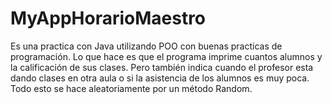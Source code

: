 # MyAppHorarioMaestro
Es una practica con Java utilizando POO con buenas practicas de programación. Lo que hace es que el programa imprime cuantos alumnos y la calificación de sus clases. Pero también indica cuando el profesor esta dando clases en otra aula o si la asistencia de los alumnos es muy poca. Todo esto se hace aleatoriamente por un método Random.  
